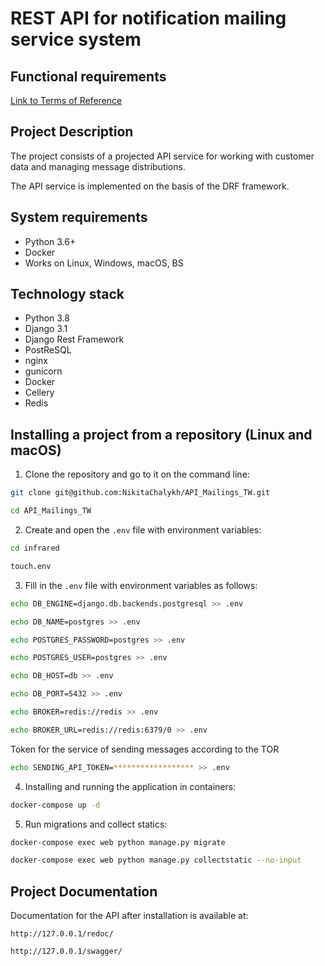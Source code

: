 REST API for notification mailing service system
=====

Functional requirements
----------
[Link to Terms of Reference](https://www.craft.do/s/n6OVYFVUpq0o6L)

Project Description
----------
The project consists of a projected API service for working with customer data and managing message distributions.

The API service is implemented on the basis of the DRF framework.

System requirements
----------

* Python 3.6+
* Docker
* Works on Linux, Windows, macOS, BS

Technology stack
----------

* Python 3.8
* Django 3.1
* Django Rest Framework
* PostReSQL
* nginx
* gunicorn
* Docker
* Cellery
* Redis

Installing a project from a repository (Linux and macOS)
----------
1. Clone the repository and go to it on the command line:
```bash
git clone git@github.com:NikitaChalykh/API_Mailings_TW.git

cd API_Mailings_TW
```

2. Create and open the ```.env``` file with environment variables:
```bash
cd infrared

touch.env
```

3. Fill in the ```.env``` file with environment variables as follows:
```bash
echo DB_ENGINE=django.db.backends.postgresql >> .env

echo DB_NAME=postgres >> .env

echo POSTGRES_PASSWORD=postgres >> .env

echo POSTGRES_USER=postgres >> .env

echo DB_HOST=db >> .env

echo DB_PORT=5432 >> .env

echo BROKER=redis://redis >> .env

echo BROKER_URL=redis://redis:6379/0 >> .env
```
Token for the service of sending messages according to the TOR
```bash
echo SENDING_API_TOKEN=****************** >> .env
```

4. Installing and running the application in containers:
```bash
docker-compose up -d
```

5. Run migrations and collect statics:
```bash
docker-compose exec web python manage.py migrate

docker-compose exec web python manage.py collectstatic --no-input
```
Project Documentation
----------
Documentation for the API after installation is available at:

```http://127.0.0.1/redoc/```

```http://127.0.0.1/swagger/```
